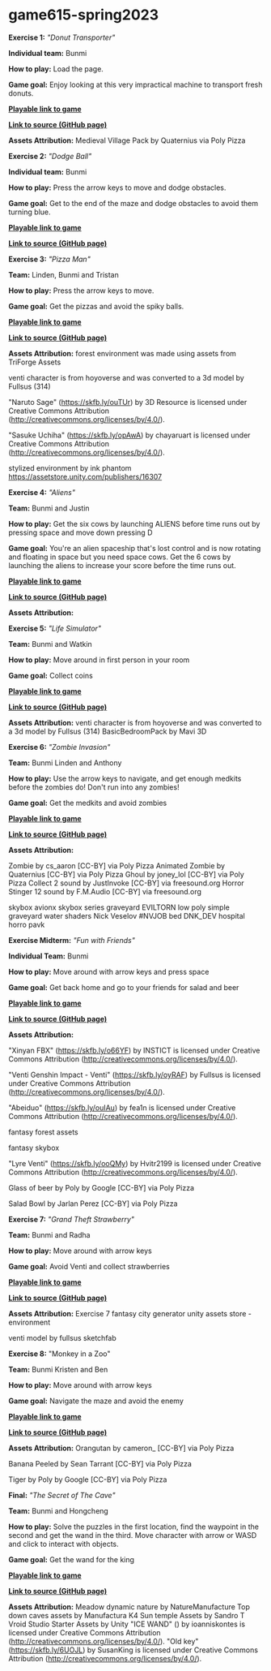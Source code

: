 # game615-spring2023
 
**Exercise 1:** _"Donut Transporter"_

**Individual team:** Bunmi

**How to play:** 
Load the page. 

**Game goal:** 
Enjoy looking at this very impractical machine to transport fresh donuts.

[**Playable link to game**](https://tighnarifox.github.io/game615-spring2023-01/exercise01/play/) 

[**Link to source (GitHub page)**](https://github.com/tighnarifox/game615-spring2023-01) 

**Assets Attribution:**
Medieval Village Pack by Quaternius via Poly Pizza


**Exercise 2:** _"Dodge Ball"_

**Individual team:** Bunmi

**How to play:** 
Press the arrow keys to move and dodge obstacles.  

**Game goal:** 
Get to the end of the maze and dodge obstacles to avoid them turning blue.

[**Playable link to game**](https://tighnarifox.github.io/game615-spring2023-02/exercisee02/play/) 

[**Link to source (GitHub page)**](https://github.com/tighnarifox/game615-spring2023-02) 

**Exercise 3:** _"Pizza Man"_

**Team:** Linden, Bunmi and Tristan

**How to play:** 
Press the arrow keys to move.  

**Game goal:** 
Get the pizzas and avoid the spiky balls.

[**Playable link to game**](https://tighnarifox.github.io/game615-spring2023-03/play/) 

[**Link to source (GitHub page)**](https://github.com/tighnarifox/game615-spring2023-03) 

**Assets Attribution:**
forest environment was made using assets from TriForge Assets

venti character is from hoyoverse and was converted to a 3d model by Fullsus (314)

"Naruto Sage" (https://skfb.ly/ouTUr) by 3D Resource is licensed under Creative Commons Attribution (http://creativecommons.org/licenses/by/4.0/). 

"Sasuke Uchiha" (https://skfb.ly/opAwA) by chayaruart is licensed under Creative Commons Attribution (http://creativecommons.org/licenses/by/4.0/). 

stylized environment by ink phantom https://assetstore.unity.com/publishers/16307



**Exercise 4:** _"Aliens"_

**Team:** Bunmi and Justin

**How to play:** 
Get the six cows by launching ALIENS before time runs out by pressing space and move down pressing D

**Game goal:** 
You're an alien spaceship that's lost control and is now rotating and floating in space but you need space cows. Get the 6 cows by launching the aliens to increase your score before the time runs out.


[**Playable link to game**](https://drive.google.com/file/d/1FV15csqCPDcTLSlu7XW_EI7TaT_m1Xm0/view?usp=share_link) 

[**Link to source (GitHub page)**](https://github.com/jusmar518/game615-spring2023-04) 

**Assets Attribution:**

**Exercise 5:** _"Life Simulator"_

**Team:** Bunmi and Watkin

**How to play:** 
Move around in first person in your room

**Game goal:** 
Collect coins

[**Playable link to game**](https://watkinhj.github.io/game615-spring2023/exercises/exercise03/play/) 

[**Link to source (GitHub page)**](https://github.com/Watkinhj/game615-spring2023-05) 

**Assets Attribution:**
venti character is from hoyoverse and was converted to a 3d model by Fullsus (314)
BasicBedroomPack by Mavi 3D

**Exercise 6:** _"Zombie Invasion"_

**Team:** Bunmi Linden and Anthony

**How to play:** 
Use the arrow keys to navigate, and get enough medkits before the zombies do!
Don't run into any zombies!

**Game goal:** 
Get the medkits and avoid zombies

[**Playable link to game**](https://lindenkillam.github.io/game615-spring2023/exercises/exercise06/play/) 

[**Link to source (GitHub page)**](https://github.com/lindenkillam/game615-spring2023-06) 

**Assets Attribution:**

Zombie by cs_aaron [CC-BY] via Poly Pizza
Animated Zombie by Quaternius [CC-BY] via Poly Pizza
Ghoul by joney_lol [CC-BY] via Poly Pizza
Collect 2 sound by JustInvoke [CC-BY] via freesound.org
Horror Stinger 12 sound by F.M.Audio [CC-BY] via freesound.org

skybox avionx skybox series
graveyard EVILTORN low poly simple graveyard
water shaders Nick Veselov #NVJOB
bed DNK_DEV hospital horro pavk


**Exercise Midterm:** _"Fun with Friends"_

**Individual Team:** Bunmi 

**How to play:** 
Move around with arrow keys and press space 

**Game goal:** 
Get back home and go to your friends for salad and beer 

[**Playable link to game**](https://tighnarifox.github.io/game615-spring2023-midterm/midterm/play/) 

[**Link to source (GitHub page)**](https://github.com/tighnarifox/game615-spring2023-midterm) 

**Assets Attribution:**

"Xinyan FBX" (https://skfb.ly/o66YF) by INSTICT is licensed under Creative Commons Attribution (http://creativecommons.org/licenses/by/4.0/).

"Venti Genshin Impact - Venti" (https://skfb.ly/oyRAF) by Fullsus is licensed under Creative Commons Attribution (http://creativecommons.org/licenses/by/4.0/).

"Abeiduo" (https://skfb.ly/ouIAu) by fea1n is licensed under Creative Commons Attribution (http://creativecommons.org/licenses/by/4.0/).

fantasy forest assets

fantasy skybox

"Lyre Venti" (https://skfb.ly/ooQMy) by Hvitr2199 is licensed under Creative Commons Attribution (http://creativecommons.org/licenses/by/4.0/).

Glass of beer by Poly by Google [CC-BY] via Poly Pizza

Salad Bowl by Jarlan Perez [CC-BY] via Poly Pizza

**Exercise 7:** _"Grand Theft Strawberry"_

**Team:** Bunmi and Radha

**How to play:** 
Move around with arrow keys 

**Game goal:** 
Avoid Venti and collect strawberries

[**Playable link to game**](https://radha-cal.github.io/game615-spring2023-07/exercise07/play/) 

[**Link to source (GitHub page)**](https://github.com/Radha-cal/game615-spring2023-07) 

**Assets Attribution:**
Exercise 7 fantasy city generator unity assets store - environment

venti model by fullsus sketchfab

**Exercise 8:** "Monkey in a Zoo"

**Team:** Bunmi Kristen and Ben

**How to play:** 
Move around with arrow keys

**Game goal:** 
Navigate the maze and avoid the enemy 

[**Playable link to game**](https://marcinek.tech/game615-spring2023-08/play/) 

[**Link to source (GitHub page)**](https://github.com/kristenmarcinek/game615-spring2023-08) 

**Assets Attribution:**
Orangutan by cameron_ [CC-BY] via Poly Pizza

Banana Peeled by Sean Tarrant [CC-BY] via Poly Pizza

Tiger by Poly by Google [CC-BY] via Poly Pizza

**Final:** _"The Secret of The Cave"_

**Team:** Bunmi and Hongcheng

**How to play:** 
Solve the puzzles in the first location, find the waypoint in the second and get the wand in the third. Move character with arrow or WASD and click to interact with objects.

**Game goal:** 
Get the wand for the king

[**Playable link to game**]() 

[**Link to source (GitHub page)**](https://github.com/Zhang-Ale/game615-spring2023-final) 

**Assets Attribution:**
Meadow dynamic nature by NatureManufacture
Top down caves assets by Manufactura K4
Sun temple Assets by Sandro T
Vroid Studio
Starter Assets by Unity
"ICE WAND" () by ioanniskontes is licensed under Creative Commons Attribution (http://creativecommons.org/licenses/by/4.0/).
"Old key" (https://skfb.ly/6UOJL) by SusanKing is licensed under Creative Commons Attribution (http://creativecommons.org/licenses/by/4.0/).


